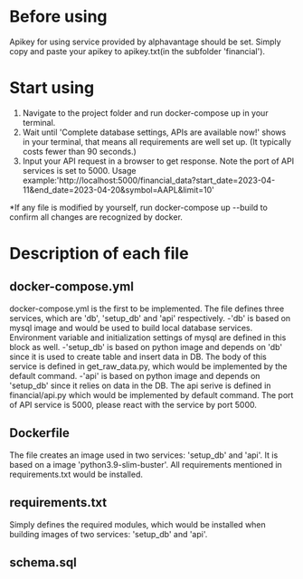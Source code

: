 # Before using
Apikey for using service provided by alphavantage should be set.
Simply copy and paste your apikey to apikey.txt(in the subfolder 'financial').


# Start using
1. Navigate to the project folder and run docker-compose up in your terminal.
2. Wait until 'Complete database settings, APIs are available now!' shows in your terminal, that means all requirements are well set up. (It typically costs fewer than 90 seconds.)
3. Input your API request in a browser to get response. Note the port of API services is set to 5000.
Usage example:'http://localhost:5000/financial_data?start_date=2023-04-11&end_date=2023-04-20&symbol=AAPL&limit=10'

*If any file is modified by yourself, run docker-compose up --build to confirm all changes are recognized by docker.


# Description of each file
## docker-compose.yml
docker-compose.yml is the first to be implemented.
The file defines three services, which are 'db', 'setup_db' and 'api' respectively.
-'db' is based on mysql image and would be used to build local database services. Environment variable and initialization settings of mysql are defined in this block as well.
-'setup_db' is based on python image and depends on 'db' since it is used to create table and insert data in DB. The body of this service is defined in get_raw_data.py, which would be implemented by the default command.
-'api' is based on python image and depends on 'setup_db' since it relies on data in the DB. The api serive is defined in financial/api.py which would be implemented by default command. The port of API service is 5000, please react with the service by port 5000.

## Dockerfile
The file creates an image used in two services: 'setup_db' and 'api'.
It is based on a image 'python3.9-slim-buster'. All requirements mentioned in requirements.txt would be installed.

## requirements.txt
Simply defines the required modules, which would be installed when building images of two services: 'setup_db' and 'api'.

## schema.sql

